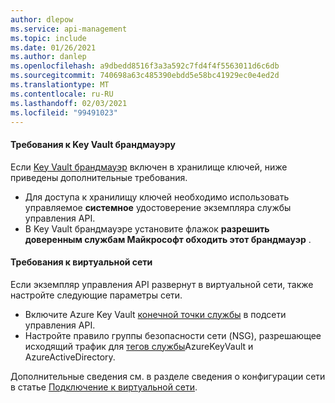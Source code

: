 ```yaml
---
author: dlepow
ms.service: api-management
ms.topic: include
ms.date: 01/26/2021
ms.author: danlep
ms.openlocfilehash: a9dbedd8516f3a3a592c7fd4f4f5563011d6c6db
ms.sourcegitcommit: 740698a63c485390ebdd5e58bc41929ec0e4ed2d
ms.translationtype: MT
ms.contentlocale: ru-RU
ms.lasthandoff: 02/03/2021
ms.locfileid: "99491023"
---
```

#### <a name="requirements-for-key-vault-firewall"></a>Требования к Key Vault брандмауэру

Если [Key Vault брандмауэр](../articles/key-vault/general/network-security.md) включен в хранилище ключей, ниже приведены дополнительные требования.

* Для доступа к хранилищу ключей необходимо использовать управляемое **системное** удостоверение экземпляра службы управления API.
* В Key Vault брандмауэре установите флажок **разрешить доверенным службам Майкрософт обходить этот брандмауэр** .

#### <a name="virtual-network-requirements"></a>Требования к виртуальной сети

Если экземпляр управления API развернут в виртуальной сети, также настройте следующие параметры сети.

* Включите Azure Key Vault [конечной точки службы](../articles/key-vault/general/overview-vnet-service-endpoints.md) в подсети управления API.
* Настройте правило группы безопасности сети (NSG), разрешающее исходящий трафик для [тегов службы](../articles/virtual-network/service-tags-overview.md)AzureKeyVault и AzureActiveDirectory. 

Дополнительные сведения см. в разделе сведения о конфигурации сети в статье [Подключение к виртуальной сети](../articles/api-management/api-management-using-with-vnet.md#-common-network-configuration-issues).